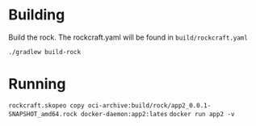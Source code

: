# Building

Build the rock. The rockcraft.yaml will be found in `build/rockcraft.yaml`

`./gradlew build-rock`

# Running

`rockcraft.skopeo copy oci-archive:build/rock/app2_0.0.1-SNAPSHOT_amd64.rock docker-daemon:app2:lates`
`docker run app2 -v`
